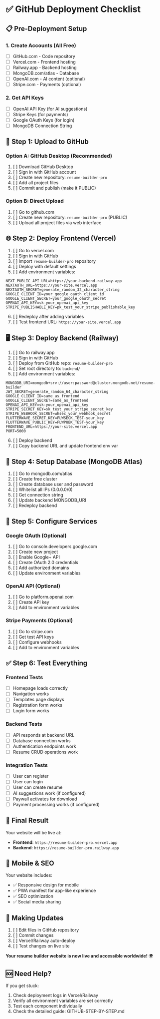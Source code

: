# ✅ GitHub Deployment Checklist

## 📋 Pre-Deployment Setup

### 1. Create Accounts (All Free)
- [ ] GitHub.com - Code repository
- [ ] Vercel.com - Frontend hosting
- [ ] Railway.app - Backend hosting  
- [ ] MongoDB.com/atlas - Database
- [ ] OpenAI.com - AI content (optional)
- [ ] Stripe.com - Payments (optional)

### 2. Get API Keys
- [ ] OpenAI API Key (for AI suggestions)
- [ ] Stripe Keys (for payments)
- [ ] Google OAuth Keys (for login)
- [ ] MongoDB Connection String

## 🚀 Step 1: Upload to GitHub

### Option A: GitHub Desktop (Recommended)
1. [ ] Download GitHub Desktop
2. [ ] Sign in with GitHub account
3. [ ] Create new repository: `resume-builder-pro`
4. [ ] Add all project files
5. [ ] Commit and publish (make it PUBLIC)

### Option B: Direct Upload
1. [ ] Go to github.com
2. [ ] Create new repository: `resume-builder-pro` (PUBLIC)
3. [ ] Upload all project files via web interface

## 🌐 Step 2: Deploy Frontend (Vercel)

1. [ ] Go to vercel.com
2. [ ] Sign in with GitHub
3. [ ] Import `resume-builder-pro` repository
4. [ ] Deploy with default settings
5. [ ] Add environment variables:

```env
NEXT_PUBLIC_API_URL=https://your-backend.railway.app
NEXTAUTH_URL=https://your-site.vercel.app
NEXTAUTH_SECRET=generate_random_32_character_string
GOOGLE_CLIENT_ID=your_google_oauth_client_id
GOOGLE_CLIENT_SECRET=your_google_oauth_secret
OPENAI_API_KEY=sk-your_openai_api_key
STRIPE_PUBLISHABLE_KEY=pk_test_your_stripe_publishable_key
```

6. [ ] Redeploy after adding variables
7. [ ] Test frontend URL: `https://your-site.vercel.app`

## 🖥️ Step 3: Deploy Backend (Railway)

1. [ ] Go to railway.app
2. [ ] Sign in with GitHub
3. [ ] Deploy from GitHub repo: `resume-builder-pro`
4. [ ] Set root directory to: `backend/`
5. [ ] Add environment variables:

```env
MONGODB_URI=mongodb+srv://user:password@cluster.mongodb.net/resume-builder
JWT_SECRET=generate_random_64_character_string
GOOGLE_CLIENT_ID=same_as_frontend
GOOGLE_CLIENT_SECRET=same_as_frontend
OPENAI_API_KEY=sk-your_openai_api_key
STRIPE_SECRET_KEY=sk_test_your_stripe_secret_key
STRIPE_WEBHOOK_SECRET=whsec_your_webhook_secret
FLUTTERWAVE_SECRET_KEY=FLWSECK_TEST-your_key
FLUTTERWAVE_PUBLIC_KEY=FLWPUBK_TEST-your_key
FRONTEND_URL=https://your-site.vercel.app
PORT=5000
```

6. [ ] Deploy backend
7. [ ] Copy backend URL and update frontend env var

## 💾 Step 4: Setup Database (MongoDB Atlas)

1. [ ] Go to mongodb.com/atlas
2. [ ] Create free cluster
3. [ ] Create database user and password
4. [ ] Whitelist all IPs (0.0.0.0/0)
5. [ ] Get connection string
6. [ ] Update backend MONGODB_URI
7. [ ] Redeploy backend

## 🔧 Step 5: Configure Services

### Google OAuth (Optional)
1. [ ] Go to console.developers.google.com
2. [ ] Create new project
3. [ ] Enable Google+ API
4. [ ] Create OAuth 2.0 credentials
5. [ ] Add authorized domains
6. [ ] Update environment variables

### OpenAI API (Optional)
1. [ ] Go to platform.openai.com
2. [ ] Create API key
3. [ ] Add to environment variables

### Stripe Payments (Optional)
1. [ ] Go to stripe.com
2. [ ] Get test API keys
3. [ ] Configure webhooks
4. [ ] Add to environment variables

## ✅ Step 6: Test Everything

### Frontend Tests
- [ ] Homepage loads correctly
- [ ] Navigation works
- [ ] Templates page displays
- [ ] Registration form works
- [ ] Login form works

### Backend Tests
- [ ] API responds at backend URL
- [ ] Database connection works
- [ ] Authentication endpoints work
- [ ] Resume CRUD operations work

### Integration Tests
- [ ] User can register
- [ ] User can login
- [ ] User can create resume
- [ ] AI suggestions work (if configured)
- [ ] Paywall activates for download
- [ ] Payment processing works (if configured)

## 🎉 Final Result

Your website will be live at:
- **Frontend**: `https://resume-builder-pro.vercel.app`
- **Backend**: `https://resume-builder-pro.railway.app`

## 📱 Mobile & SEO

Your website includes:
- ✅ Responsive design for mobile
- ✅ PWA manifest for app-like experience
- ✅ SEO optimization
- ✅ Social media sharing

## 🔄 Making Updates

1. [ ] Edit files in GitHub repository
2. [ ] Commit changes
3. [ ] Vercel/Railway auto-deploy
4. [ ] Test changes on live site

**Your resume builder website is now live and accessible worldwide!** 🌍

## 🆘 Need Help?

If you get stuck:
1. Check deployment logs in Vercel/Railway
2. Verify all environment variables are set correctly
3. Test each component individually
4. Check the detailed guide: GITHUB-STEP-BY-STEP.md